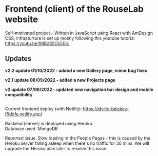 # Frontend (client) of the RouseLab website
Self-motivated project - Written in JavaScript using React with AntDesign CSS; infrasturture is set up mostly following this youtube tutorial https://youtu.be/98BzS5Oz5E4; 

## Updates
**v2.2 update 01/10/2022 - added a new Gallery page, minor bug fixes**

**v2.1 update 08/09/2022 - added a new Projects page**

**v2 update 07/09/2022 - updated new navigation bar design and mobile compatibility**

##
Current frontend deploy (with Netlify): https://idyllic-belekoy-f5ddfa.netlify.app/

Backend (server) is deployed using Heroku <br />
Database used: MongoDB

Reported issue: Slow loading in the People Pages - this is caused by the Heroku server falling asleep when there's no traffic for 30 mins. We will upgrade the Heroku plan later to resolve this issue.
